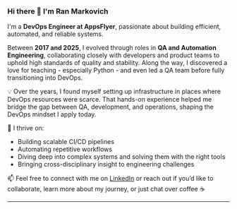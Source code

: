 ### Hi there 👋 I'm Ran Markovich

I'm a **DevOps Engineer at AppsFlyer**, passionate about building efficient, automated, and reliable systems.

Between **2017 and 2025**, I evolved through roles in **QA and Automation Engineering**, collaborating closely with developers and product teams to uphold high standards of quality and stability. Along the way, I discovered a love for teaching - especially Python - and even led a QA team before fully transitioning into DevOps.

💡 Over the years, I found myself setting up infrastructure in places where DevOps resources were scarce. That hands-on experience helped me bridge the gap between QA, development, and operations, shaping the DevOps mindset I apply today.

🔧 I thrive on:
- Building scalable CI/CD pipelines
- Automating repetitive workflows
- Diving deep into complex systems and solving them with the right tools
- Bringing cross-disciplinary insight to engineering challenges

📫 Feel free to connect with me on [LinkedIn](https://www.linkedin.com/in/ranmarkovich) or reach out if you’d like to collaborate, learn more about my journey, or just chat over coffee ☕

---
